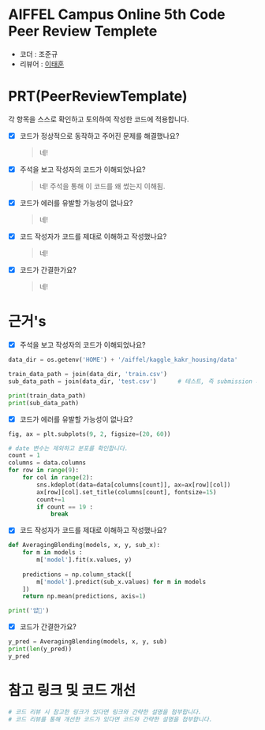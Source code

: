 # AIFFEL Campus Online 5th Code Peer Review Templete
- 코더 : 조준규
- 리뷰어 : [이태훈](https://github.com/git-ThLee)


# PRT(PeerReviewTemplate) 
각 항목을 스스로 확인하고 토의하여 작성한 코드에 적용합니다.

- [X] 코드가 정상적으로 동작하고 주어진 문제를 해결했나요?
  > 네! 
- [X] 주석을 보고 작성자의 코드가 이해되었나요?
  > 네! 주석을 통해 이 코드를 왜 썼는지 이해됨.
- [X] 코드가 에러를 유발할 가능성이 없나요?
  > 네! 
- [X] 코드 작성자가 코드를 제대로 이해하고 작성했나요?
  > 네!
- [X] 코드가 간결한가요?
  > 네! 

# 근거's
- [X] 주석을 보고 작성자의 코드가 이해되었나요?

```python
data_dir = os.getenv('HOME') + '/aiffel/kaggle_kakr_housing/data'

train_data_path = join(data_dir, 'train.csv')
sub_data_path = join(data_dir, 'test.csv')      # 테스트, 즉 submission 시 사용할 데이터 경로

print(train_data_path)
print(sub_data_path)
```

- [X] 코드가 에러를 유발할 가능성이 없나요?

```python
fig, ax = plt.subplots(9, 2, figsize=(20, 60))

# date 변수는 제외하고 분포를 확인합니다.
count = 1
columns = data.columns
for row in range(9):
    for col in range(2):
        sns.kdeplot(data=data[columns[count]], ax=ax[row][col])
        ax[row][col].set_title(columns[count], fontsize=15)
        count+=1
        if count == 19 :
            break
```


- [X] 코드 작성자가 코드를 제대로 이해하고 작성했나요?

```python
def AveragingBlending(models, x, y, sub_x):
    for m in models : 
        m['model'].fit(x.values, y)
    
    predictions = np.column_stack([
        m['model'].predict(sub_x.values) for m in models
    ])
    return np.mean(predictions, axis=1)

print('얍💢')
```

- [X] 코드가 간결한가요?

```python
y_pred = AveragingBlending(models, x, y, sub)
print(len(y_pred))
y_pred
```


# 참고 링크 및 코드 개선
```python
# 코드 리뷰 시 참고한 링크가 있다면 링크와 간략한 설명을 첨부합니다.
# 코드 리뷰를 통해 개선한 코드가 있다면 코드와 간략한 설명을 첨부합니다.
```
